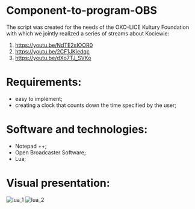 # Component-to-program-OBS
The script was created for the needs of the OKO-LICE Kultury Foundation with which we jointly realized a series of streams about Kociewie:
1. https://youtu.be/NdTE2sIOOR0
2. https://youtu.be/2CF1JKiedqc
3. https://youtu.be/dXo7TJ_SVKo

# Requirements:
- easy to implement;
- creating a clock that counts down the time specified by the user;


# Software and technologies:
- Notepad ++;
- Open Broadcaster Software;
- Lua;

# Visual presentation:
![lua_1](https://user-images.githubusercontent.com/79221362/138931470-5f32e1a1-e9d7-4835-bbff-8828a8243771.png)
![lua_2](https://user-images.githubusercontent.com/79221362/138931472-06bee48c-8f25-425c-a91f-545781103ab5.png)
